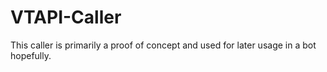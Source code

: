 # VTAPI-Caller

This caller is primarily a proof of concept and used for later usage in a bot hopefully.
